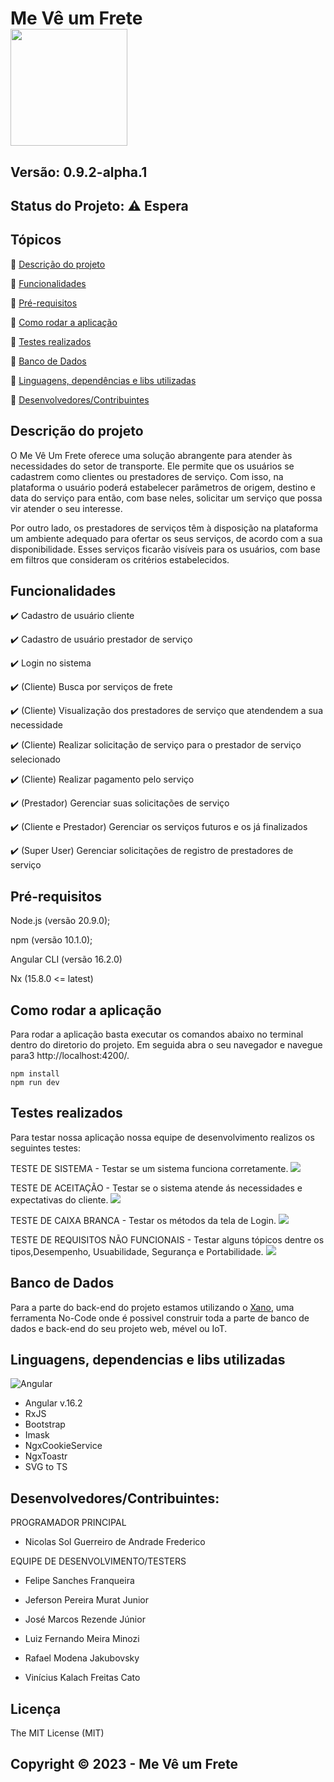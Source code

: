 # Me Vê um Frete <br> <img width= "187" src="docs/assets/Logo.png"/>

## Versão: 0.9.2-alpha.1

## Status do Projeto: ⚠️ Espera

## Tópicos

🔹 [Descrição do projeto](#descrição-do-projeto)

🔹 [Funcionalidades](#funcionalidades)

🔹 [Pré-requisitos](#pré-requisitos)

🔹 [Como rodar a aplicação](#como-rodar-a-aplicação)

🔹 [Testes realizados](#testes-realizados)

🔹 [Banco de Dados](#banco-de-dados)

🔹 [Linguagens, dependências e libs utilizadas](#linguagens-dependencias-e-libs-utilizadas)

🔹 [Desenvolvedores/Contribuintes](#desenvolvedorescontribuintes)

## Descrição do projeto

O Me Vê Um Frete oferece uma solução abrangente para atender às necessidades do setor de transporte. Ele permite que os usuários se cadastrem como clientes ou prestadores de serviço. Com isso, na plataforma o usuário poderá estabelecer parâmetros de origem, destino e data do serviço para então, com base neles, solicitar um serviço que possa vir atender o seu interesse.

Por outro lado, os prestadores de serviços têm à disposição na plataforma um ambiente adequado para ofertar os seus serviços, de acordo com a sua disponibilidade. Esses serviços ficarão visíveis para os usuários, com base em filtros que consideram os critérios estabelecidos.

## Funcionalidades

✔️ Cadastro de usuário cliente

✔️ Cadastro de usuário prestador de serviço

✔️ Login no sistema

✔️ (Cliente) Busca por serviços de frete

✔️ (Cliente) Visualização dos prestadores de serviço que atendendem a sua necessidade

✔️ (Cliente) Realizar solicitação de serviço para o prestador de serviço selecionado

✔️ (Cliente) Realizar pagamento pelo serviço

✔️ (Prestador) Gerenciar suas solicitações de serviço

✔️ (Cliente e Prestador) Gerenciar os serviços futuros e os já finalizados

✔️ (Super User) Gerenciar solicitações de registro de prestadores de serviço

## Pré-requisitos

Node.js (versão 20.9.0);

npm (versão 10.1.0);

Angular CLI (versão 16.2.0)

Nx (15.8.0 <= latest)

## Como rodar a aplicação

Para rodar a aplicação basta executar os comandos abaixo no terminal dentro do diretorio do projeto. Em seguida abra o seu navegador e navegue para3 http://localhost:4200/.

```
npm install
npm run dev
```

## Testes realizados

Para testar nossa aplicação nossa equipe de desenvolvimento realizos os seguintes testes:

TESTE DE SISTEMA - Testar se um sistema funciona corretamente.
<img src="docs/assets/Teste de Sistema.png"/>

TESTE DE ACEITAÇÃO - Testar se o sistema atende ás necessidades e expectativas do cliente.
<img src="docs/assets/Teste de Aceitação.png"/>

TESTE DE CAIXA BRANCA - Testar os métodos da tela de Login.
<img src="docs/assets/Teste de Caixa Branca.png"/>

TESTE DE REQUISITOS NÃO FUNCIONAIS - Testar alguns tópicos dentre os tipos,Desempenho, Usuabilidade, Segurança e Portabilidade.
<img src="docs/assets/Requisitos não Funcionais.png"/>

## Banco de Dados

Para a parte do back-end do projeto estamos utilizando o [Xano](https://www.xano.com), uma ferramenta No-Code onde é possivel construir toda a parte de banco de dados e back-end do seu projeto web, mével ou IoT.

## Linguagens, dependencias e libs utilizadas

![Angular](https://img.shields.io/badge/Angular-DD0031?style=for-the-badge&logo=angular&logoColor=white)

- Angular v.16.2
- RxJS
- Bootstrap
- Imask
- NgxCookieService
- NgxToastr
- SVG to TS

## Desenvolvedores/Contribuintes:

PROGRAMADOR PRINCIPAL

- Nicolas Sol Guerreiro de Andrade Frederico

EQUIPE DE DESENVOLVIMENTO/TESTERS

- Felipe Sanches Franqueira

- Jeferson Pereira Murat Junior

- José Marcos Rezende Júnior

- Luiz Fernando Meira Minozi

- Rafael Modena Jakubovsky

- Vinícius Kalach Freitas Cato

## Licença

The MIT License (MIT)

## Copyright ©️ 2023 - Me Vê um Frete
